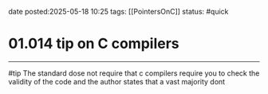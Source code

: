 date posted:2025-05-18 10:25
tags: [[PointersOnC]]
status: #quick
# 01.014 tip on C compilers
---
#tip
The standard dose not require that c compilers require you to check the validity of the code and the author states that a vast majority dont

